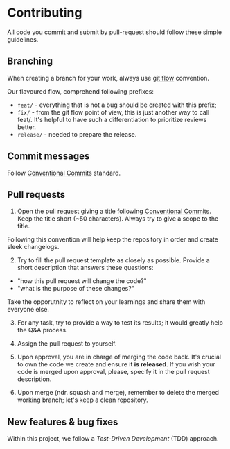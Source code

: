 # Contributing

All code you commit and submit by pull-request should follow these simple guidelines.

## Branching

When creating a branch for your work, always use [git flow](https://nvie.com/posts/a-successful-git-branching-model/) convention.

Our flavoured flow, comprehend following prefixes:

- `feat/` - everything that is not a bug should be created with this prefix;
- `fix/` - from the git flow point of view, this is just another way to call feat/. It's helpful to have such a differentiation to prioritize reviews better.
- `release/` - needed to prepare the release.

## Commit messages

Follow [Conventional Commits](https://www.conventionalcommits.org/en/v1.0.0/) standard.

## Pull requests

1. Open the pull request giving a title following [Conventional Commits](https://www.conventionalcommits.org/en/v1.0.0/). Keep the title short (~50 characters). Always try to give a scope to the title.

  Following this convention will help keep the repository in order and create sleek changelogs.

2. Try to fill the pull request template as closely as possible. Provide a short description that answers these questions:

  - "how this pull request will change the code?"
  - "what is the purpose of these changes?"
  
  Take the opporutnity to reflect on your learnings and share them with everyone else.

3. For any task, try to provide a way to test its results; it would greatly help the Q&A process.

4. Assign the pull request to yourself.

5. Upon approval, you are in charge of merging the code back. It's crucial to own the code we create and ensure it **is released**. If you wish your code is merged upon approval, please, specify it in the pull request description.

6. Upon merge (ndr. squash and merge), remember to delete the merged working branch; let's keep a clean repository.

## New features & bug fixes

Within this project, we follow a _Test-Driven Development_ (TDD) approach.
